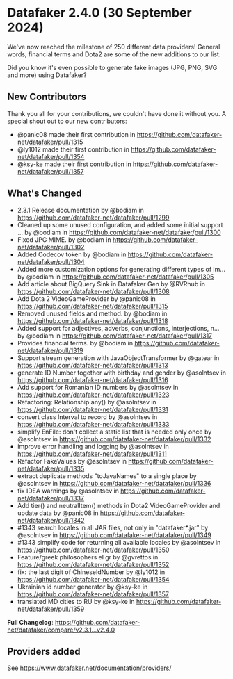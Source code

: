 # Datafaker 2.4.0 (30 September 2024)

We've now reached the milestone of 250 different data providers! General words, financial terms and Dota2 are some of the new additions to our list.

Did you know it's even possible to generate fake images (JPG, PNG, SVG and more) using Datafaker?

## New Contributors

Thank you all for your contributions, we couldn't have done it without you. A special shout out to our new contributors:

* @panic08 made their first contribution in https://github.com/datafaker-net/datafaker/pull/1315
* @ly1012 made their first contribution in https://github.com/datafaker-net/datafaker/pull/1354
* @ksy-ke made their first contribution in https://github.com/datafaker-net/datafaker/pull/1357

## What's Changed
* 2.3.1 Release documentation by @bodiam in https://github.com/datafaker-net/datafaker/pull/1299
* Cleaned up some unused configuration, and added some initial support … by @bodiam in https://github.com/datafaker-net/datafaker/pull/1300
* Fixed JPG MIME. by @bodiam in https://github.com/datafaker-net/datafaker/pull/1302
* Added Codecov token by @bodiam in https://github.com/datafaker-net/datafaker/pull/1304
* Added more customization options for generating different types of im… by @bodiam in https://github.com/datafaker-net/datafaker/pull/1305
* Add article about BigQuery Sink in Datafaker Gen by @RVRhub in https://github.com/datafaker-net/datafaker/pull/1308
* Add Dota 2 VideoGameProvider by @panic08 in https://github.com/datafaker-net/datafaker/pull/1315
* Removed unused fields and method. by @bodiam in https://github.com/datafaker-net/datafaker/pull/1318
* Added support for adjectives, adverbs, conjunctions, interjections, n… by @bodiam in https://github.com/datafaker-net/datafaker/pull/1317
* Provides financial terms. by @bodiam in https://github.com/datafaker-net/datafaker/pull/1319
* Support stream generation with JavaObjectTransformer by @gatear in https://github.com/datafaker-net/datafaker/pull/1313
* generate ID Number together with birthday and gender by @asolntsev in https://github.com/datafaker-net/datafaker/pull/1316
* Add support for Romanian ID numbers by @asolntsev in https://github.com/datafaker-net/datafaker/pull/1323
* Refactoring: Relationship.any() by @asolntsev in https://github.com/datafaker-net/datafaker/pull/1331
* convert class Interval to record by @asolntsev in https://github.com/datafaker-net/datafaker/pull/1333
* simplify EnFile: don't collect a static list that is needed only once by @asolntsev in https://github.com/datafaker-net/datafaker/pull/1332
* improve error handling and logging by @asolntsev in https://github.com/datafaker-net/datafaker/pull/1311
* Refactor FakeValues by @asolntsev in https://github.com/datafaker-net/datafaker/pull/1335
* extract duplicate methods "toJavaNames" to a single place by @asolntsev in https://github.com/datafaker-net/datafaker/pull/1336
* fix IDEA warnings by @asolntsev in https://github.com/datafaker-net/datafaker/pull/1337
* Add tier() and neutralItem() methods in Dota2 VideoGameProvider and update data by @panic08 in https://github.com/datafaker-net/datafaker/pull/1342
* #1343 search locales in all JAR files, not only in "datafaker*.jar" by @asolntsev in https://github.com/datafaker-net/datafaker/pull/1349
* #1343 simplify code for returning all available locales by @asolntsev in https://github.com/datafaker-net/datafaker/pull/1350
* Feature/greek philosophers el gr by @gvrettos in https://github.com/datafaker-net/datafaker/pull/1352
* fix: the last digit of ChineseIdNumber by @ly1012 in https://github.com/datafaker-net/datafaker/pull/1354
* Ukrainian id number generator by @ksy-ke in https://github.com/datafaker-net/datafaker/pull/1357
* translated MD cities to RU by @ksy-ke in https://github.com/datafaker-net/datafaker/pull/1359

**Full Changelog**: https://github.com/datafaker-net/datafaker/compare/v2.3.1...v2.4.0

## Providers added

See https://www.datafaker.net/documentation/providers/
